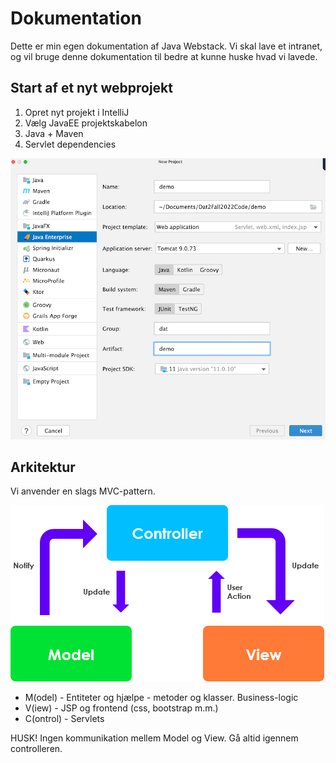 # Dokumentation
Dette er min egen dokumentation af Java Webstack. Vi skal lave et 
intranet, og vil bruge denne dokumentation til bedre at kunne huske hvad
vi lavede.

## Start af et nyt webprojekt

1. Opret nyt projekt i IntelliJ
2. Vælg JavaEE projektskabelon
3. Java + Maven
4. Servlet dependencies

![img.png](img/img.png)


## Arkitektur

Vi anvender en slags MVC-pattern.

![img.png](img/MVC.png)

- M(odel) - Entiteter og hjælpe - metoder og klasser. Business-logic
- V(iew) - JSP og frontend (css, bootstrap m.m.)
- C(ontrol) - Servlets

HUSK! Ingen kommunikation mellem Model og View. Gå altid igennem controlleren.


